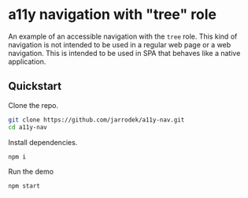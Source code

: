 # a11y navigation with "tree" role

An example of an accessible navigation with the `tree` role. This kind of navigation is not intended to be used
in a regular web page or a web navigation. This is intended to be used in SPA that behaves like a native application.

## Quickstart

Clone the repo.

```sh
git clone https://github.com/jarrodek/a11y-nav.git
cd a11y-nav
```

Install dependencies.

```sh
npm i
```

Run the demo

```sh
npm start
```
